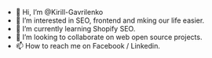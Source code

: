 - 👋 Hi, I’m @Kirill-Gavrilenko
- 👀 I’m interested in SEO, frontend and mking our life easier.
- 🌱 I’m currently learning Shopify SEO.
- 💞️ I’m looking to collaborate on web open source projects.
- 📫 How to reach me on Facebook / Linkedin.

<!---
Kirill-Gavrilenko/Kirill-Gavrilenko is a ✨ special ✨ repository because its `README.md` (this file) appears on your GitHub profile.
You can click the Preview link to take a look at your changes.
--->
